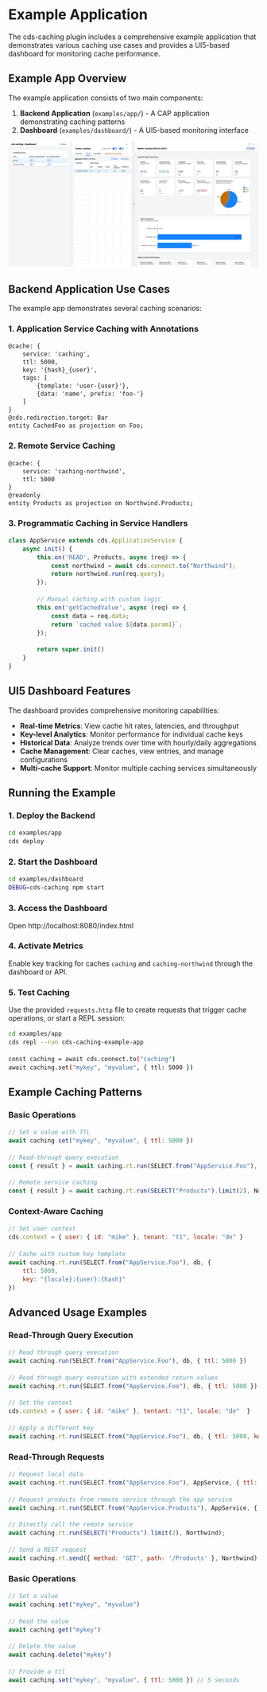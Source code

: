 # Example Application

The cds-caching plugin includes a comprehensive example application that demonstrates various caching use cases and provides a UI5-based dashboard for monitoring cache performance.

## Example App Overview

The example application consists of two main components:

1. **Backend Application** (`examples/app/`) - A CAP application demonstrating caching patterns
2. **Dashboard** (`examples/dashboard/`) - A UI5-based monitoring interface

![Cache Dashboard](./dashboard.jpg)

## Backend Application Use Cases

The example app demonstrates several caching scenarios:

### 1. Application Service Caching with Annotations

```cds
@cache: {
    service: 'caching',
    ttl: 5000,
    key: '{hash}_{user}',
    tags: [
        {template: 'user-{user}'},
        {data: 'name', prefix: 'foo-'}
    ]
}
@cds.redirection.target: Bar
entity CachedFoo as projection on Foo;
```

### 2. Remote Service Caching

```cds
@cache: {
    service: 'caching-northwind',
    ttl: 5000
}
@readonly
entity Products as projection on Northwind.Products;
```

### 3. Programmatic Caching in Service Handlers

```javascript
class AppService extends cds.ApplicationService {
    async init() {
        this.on('READ', Products, async (req) => {
            const northwind = await cds.connect.to("Northwind");
            return northwind.run(req.query);
        });
        
        // Manual caching with custom logic
        this.on('getCachedValue', async (req) => {
            const data = req.data;
            return `cached value ${data.param1}`;
        });
        
        return super.init()
    }
}
```

## UI5 Dashboard Features

The dashboard provides comprehensive monitoring capabilities:

- **Real-time Metrics**: View cache hit rates, latencies, and throughput
- **Key-level Analytics**: Monitor performance for individual cache keys
- **Historical Data**: Analyze trends over time with hourly/daily aggregations
- **Cache Management**: Clear caches, view entries, and manage configurations
- **Multi-cache Support**: Monitor multiple caching services simultaneously

## Running the Example

### 1. Deploy the Backend

```bash
cd examples/app
cds deploy
```

### 2. Start the Dashboard

```bash
cd examples/dashboard
DEBUG=cds-caching npm start
```

### 3. Access the Dashboard

Open http://localhost:8080/index.html

### 4. Activate Metrics

Enable key tracking for caches `caching` and `caching-northwind` through the dashboard or API.

### 5. Test Caching

Use the provided `requests.http` file to create requests that trigger cache operations, or start a REPL session:

```bash
cd examples/app
cds repl --run cds-caching-example-app

const caching = await cds.connect.to("caching")
await caching.set("mykey", "myvalue", { ttl: 5000 })
```

## Example Caching Patterns

### Basic Operations

```javascript
// Set a value with TTL
await caching.set("mykey", "myvalue", { ttl: 5000 })

// Read-through query execution
const { result } = await caching.rt.run(SELECT.from("AppService.Foo"), db, { ttl: 5000 })

// Remote service caching
const { result } = await caching.rt.run(SELECT("Products").limit(2), Northwind)
```

### Context-Aware Caching

```javascript
// Set user context
cds.context = { user: { id: "mike" }, tenant: "t1", locale: "de" }

// Cache with custom key template
await caching.rt.run(SELECT.from("AppService.Foo"), db, { 
    ttl: 5000, 
    key: "{locale}:{user}:{hash}" 
})
```

## Advanced Usage Examples

### Read-Through Query Execution

```javascript
// Read through query execution
await caching.run(SELECT.from("AppService.Foo"), db, { ttl: 5000 })

// Read through query execution with extended return values
await caching.rt.run(SELECT.from("AppService.Foo"), db, { ttl: 5000 })

// Set the context
cds.context = { user: { id: "mike" }, tentant: "t1", locale: "de"  }

// Apply a different key
await caching.rt.run(SELECT.from("AppService.Foo"), db, { ttl: 5000, key: "{locale}:{user}:{hash}" })
```

### Read-Through Requests

```javascript
// Request local data
await caching.rt.run(SELECT.from("AppService.Foo"), AppService, { ttl: 5_000 })

// Request products from remote service through the app service
await caching.rt.run(SELECT.from("AppService.Products"), AppService, { ttl: 5_000 })

// Directly call the remote service
await caching.rt.run(SELECT("Products").limit(2), Northwind);

// Send a REST request
await caching.rt.send({ method: 'GET', path: '/Products' }, Northwind);
```

### Basic Operations

```javascript
// Set a value
await caching.set("mykey", "myvalue")

// Read the value
await caching.get("mykey")

// Delete the value
await caching.delete("mykey")

// Provide a ttl
await caching.set("mykey", "myvalue", { ttl: 5000 }) // 5 seconds
``` 
